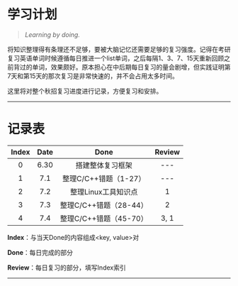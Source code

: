 # 学习计划

> *Learning by doing.*

将知识整理得有条理还不足够，要被大脑记忆还需要足够的复习强度。记得在考研复习英语单词时候遵循每日推进一个list单词，之后每隔1、3、7、15天重新回顾之前背过的单词，效果颇好。原本担心在中后期每日复习的量会剧增，但实践证明第7天和第15天的那次复习是非常快速的，并不会占用太多时间。

这里将对整个秋招复习进度进行记录，方便复习和安排。

---

# 记录表

|  Index    |  Date     |    Done   |   Review  | 
|:---------:|:---------:|:---------:|:---------:|
|  0        | 6.30      | 搭建整体复习框架      |  ---  |
|  1        | 7.1       | 整理C/C++错题（1-27） |  ---  |
|  2        | 7.2       | 整理Linux工具知识点   |  1    |
|  3        | 7.3       | 整理C/C++错题（28-44）|  2    |
|  4        | 7.4       | 整理C/C++错题（45-70）| 3, 1  |



**Index**：与当天Done的内容组成<key, value>对

**Done**：每日完成的部分

**Review**：每日复习的部分，填写Index索引

---



  